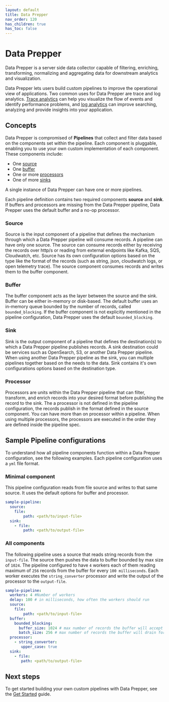 ```yaml
---
layout: default
title: Data Prepper
nav_order: 120
has_children: true
has_toc: false
---
```


# Data Prepper

Data Prepper is a server side data collector capable of filtering, enriching, transforming, normalizing and aggregating data for downstream analytics and visualization.

Data Prepper lets users build custom pipelines to improve the operational view of applications. Two common uses for Data Prepper are trace and log analytics. [Trace analytics]({{site.url}}{{site.baseurl}}/observability-plugin/trace/index/) can help you visualize the flow of events and identify performance problems, and [log analytics]({{site.url}}{{site.baseurl}}/observability-plugin/log-analytics/) can improve searching, analyzing and provide insights into your application.

## Concepts

Data Prepper is compromised of **Pipelines** that collect and filter data based on the components set within the pipeline. Each component is pluggable, enabling you to use your own custom implementation of each component. These components include: 

- One [source](#source)
- One [buffer](#buffer)
- One or more [processors](#processor)
- One of more [sinks](#sink)

A single instance of Data Prepper can have one or more pipelines. 

Each pipeline definition contains two required components **source** and **sink**. If buffers and processors are missing from the Data Prepper pipeline, Data Prepper uses the default buffer and a no-op processor. 

### Source 

Source is the input component of a pipeline that defines the mechanism through which a Data Prepper pipeline will consume records. A pipeline can have only one source. The source can consume records either by receiving the records over http/s or reading from external endpoints like Kafka, SQS, Cloudwatch, etc. Source has its own configuration options based on the type like the format of the records (such as string, json,  cloudwatch logs, or open telemetry trace). The source component consumes records and writes them to the buffer component. 

### Buffer

The buffer component acts as the layer between the source and the sink. Buffer can be either in-memory or disk-based. The default buffer uses an in-memory queue bounded by the number of records, called `bounded_blocking`. If the buffer component is not explicitly mentioned in the pipeline configuration, Data Prepper uses the default `bounded_blocking`.

### Sink

Sink is the output component of a pipeline that defines the destination(s) to which a Data Prepper pipeline publishes records. A sink destination could be services such as OpenSearch, S3, or another Data Prepper pipeline. When using another Data Prepper pipeline as the sink, you can multiple pipelines together based on the needs to the data. Sink contains it's own configurations options based on the destination type.

### Processor

Processors are units within the Data Prepper pipeline that can filter, transform, and enrich records into your desired format before publishing the record to the sink. The a processor is not defined in the pipeline configuration, the records publish in the format defined in the source component. You can have more than on processor within a pipeline. When using multiple processors, the processors are executed in the order they are defined inside the pipeline spec.

## Sample Pipeline configurations

To understand how all pipeline components function within a Data Prepper configuration, see the following examples. Each pipeline configuration uses a `yml` file format.

### Minimal component

This pipeline configuration reads from file source and writes to that same source. It uses the default options for buffer and processor.

```yml
sample-pipeline:
  source:
    file:
        path: <path/to/input-file>
  sink:
    - file:
        path: <path/to/output-file>
```

### All components

The following pipeline uses a source that reads string records from the `input-file`. The source then pushes the data to buffer bounded by max size of `1024`. The pipeline configured to have `4` workers each of them reading maximum of `256` records from the buffer for every `100 milliseconds`. Each worker executes the `string_converter` processor and write the output of the processor to the `output-file`.

```yml
sample-pipeline:
  workers: 4 #Number of workers
  delay: 100 # in milliseconds, how often the workers should run
  source:
    file:
        path: <path/to/input-file>
  buffer:
    bounded_blocking:
      buffer_size: 1024 # max number of records the buffer will accept
      batch_size: 256 # max number of records the buffer will drain for each read
  processor:
    - string_converter:
       upper_case: true
  sink:
    - file:
       path: <path/to/output-file>
```

## Next steps

To get started building your own custom pipelines with Data Prepper, see the [Get Started]({{site.url}}{{site.baseurl}}/clients/data-prepper/get-started/) guide.
